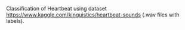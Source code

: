 Classification of Heartbeat using dataset https://www.kaggle.com/kinguistics/heartbeat-sounds (.wav files with labels).
